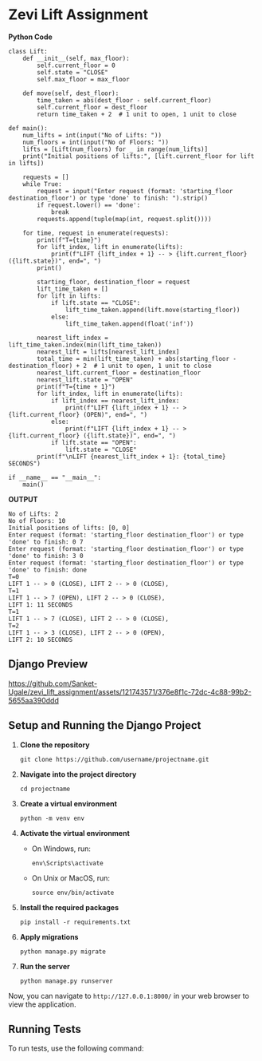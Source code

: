 # Zevi Lift Assignment


**Python Code**
```
class Lift:
    def __init__(self, max_floor):
        self.current_floor = 0
        self.state = "CLOSE"
        self.max_floor = max_floor

    def move(self, dest_floor):
        time_taken = abs(dest_floor - self.current_floor)
        self.current_floor = dest_floor
        return time_taken + 2  # 1 unit to open, 1 unit to close

def main():
    num_lifts = int(input("No of Lifts: "))
    num_floors = int(input("No of Floors: "))
    lifts = [Lift(num_floors) for _ in range(num_lifts)]
    print("Initial positions of lifts:", [lift.current_floor for lift in lifts])

    requests = []
    while True:
        request = input("Enter request (format: 'starting_floor destination_floor') or type 'done' to finish: ").strip()
        if request.lower() == 'done':
            break
        requests.append(tuple(map(int, request.split())))

    for time, request in enumerate(requests):
        print(f"T={time}")
        for lift_index, lift in enumerate(lifts):
            print(f"LIFT {lift_index + 1} -- > {lift.current_floor} ({lift.state})", end=", ")
        print()

        starting_floor, destination_floor = request
        lift_time_taken = []
        for lift in lifts:
            if lift.state == "CLOSE":
                lift_time_taken.append(lift.move(starting_floor))
            else:
                lift_time_taken.append(float('inf'))

        nearest_lift_index = lift_time_taken.index(min(lift_time_taken))
        nearest_lift = lifts[nearest_lift_index]
        total_time = min(lift_time_taken) + abs(starting_floor - destination_floor) + 2  # 1 unit to open, 1 unit to close
        nearest_lift.current_floor = destination_floor
        nearest_lift.state = "OPEN"
        print(f"T={time + 1}")
        for lift_index, lift in enumerate(lifts):
            if lift_index == nearest_lift_index:
                print(f"LIFT {lift_index + 1} -- > {lift.current_floor} (OPEN)", end=", ")
            else:
                print(f"LIFT {lift_index + 1} -- > {lift.current_floor} ({lift.state})", end=", ")
            if lift.state == "OPEN":
                lift.state = "CLOSE"
        print(f"\nLIFT {nearest_lift_index + 1}: {total_time} SECONDS")

if __name__ == "__main__":
    main()

```
**OUTPUT**

```
No of Lifts: 2
No of Floors: 10
Initial positions of lifts: [0, 0]
Enter request (format: 'starting_floor destination_floor') or type 'done' to finish: 0 7
Enter request (format: 'starting_floor destination_floor') or type 'done' to finish: 3 0
Enter request (format: 'starting_floor destination_floor') or type 'done' to finish: done
T=0
LIFT 1 -- > 0 (CLOSE), LIFT 2 -- > 0 (CLOSE), 
T=1
LIFT 1 -- > 7 (OPEN), LIFT 2 -- > 0 (CLOSE), 
LIFT 1: 11 SECONDS
T=1
LIFT 1 -- > 7 (CLOSE), LIFT 2 -- > 0 (CLOSE),
T=2
LIFT 1 -- > 3 (CLOSE), LIFT 2 -- > 0 (OPEN),
LIFT 2: 10 SECONDS

```
## Django Preview

https://github.com/Sanket-Ugale/zevi_lift_assignment/assets/121743571/376e8f1c-72dc-4c88-99b2-5655aa390ddd


## Setup and Running the Django Project

1. **Clone the repository**
    ```
    git clone https://github.com/username/projectname.git
    ```

2. **Navigate into the project directory**
    ```
    cd projectname
    ```

3. **Create a virtual environment**
    ```
    python -m venv env
    ```

4. **Activate the virtual environment**
    - On Windows, run:
        ```
        env\Scripts\activate
        ```
    - On Unix or MacOS, run:
        ```
        source env/bin/activate
        ```

5. **Install the required packages**
    ```
    pip install -r requirements.txt
    ```

6. **Apply migrations**
    ```
    python manage.py migrate
    ```

7. **Run the server**
    ```
    python manage.py runserver
    ```

Now, you can navigate to `http://127.0.0.1:8000/` in your web browser to view the application.

## Running Tests

To run tests, use the following command:


